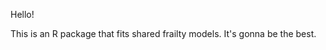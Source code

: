 
<!-- README.md is generated from README.Rmd. Please edit that file -->
Hello!

This is an R package that fits shared frailty models. It's gonna be the best.
